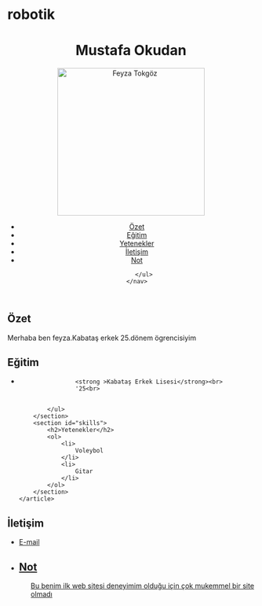 # robotik
<!DOCTYPE html>
<html lang="tr">
<head>
    <meta charset="UTF-8">
    <title>Feyza Tokgöz</title>
    <link rel="stylesheet" type="text/css" href="css/stylesheet.css">
</head>
<body>
<header>
    <h1>Mustafa Okudan</h1>
    <img src="taylor swift icons _ Tumblr" width="300" alt="Feyza Tokgöz"/>
    <nav>
        <ul>
            <li><a href="#summary">Özet</a></li>
            <li><a href="#education">Eğitim</a></li>
            <li><a href="#skills">Yetenekler</a></li>
            <li><a href="#contact">İletişim</a></li>
            <li><a href="#ps">Not</a></li>

        </ul>
    </nav>
</header>
<main>
    <article>
        <section id="summary">
            <h2>
                Özet
            </h2>
            <p>
                Merhaba ben feyza.</b>Kabataş erkek 25.dönem ögrencisiyim <i13.yaşındayım</i>
            </p>
        </section>
        <section id="education">
            <h2>Eğitim</h2>
            <ul>
				<li>
                    
                    <strong >Kabataş Erkek Lisesi</strong><br>
                    '25<br>
                
                    
            </ul>
        </section>
        <section id="skills">
            <h2>Yetenekler</h2>
            <ol>
                <li>
                    Voleybol
                </li>
                <li>
                    Gitar
                </li>
            </ol>
        </section>
    </article>
</main>
<footer>
    <section id="contact">
        <h2>İletişim</h2>
        <ul>
            <li>
                <a href="mailto:fztkgz@gmail.com">E-mail</a>
            </li>
			<li><a href="https://github.com/feyza2007>Github</a></li>
        </ul>
    </section>
    <section id="ps">
    <h2>Not</h2>
  <ul>Bu benim ilk web sitesi deneyimim olduğu için çok mukemmel bir site olmadı

</footer>
</body>
</html>
